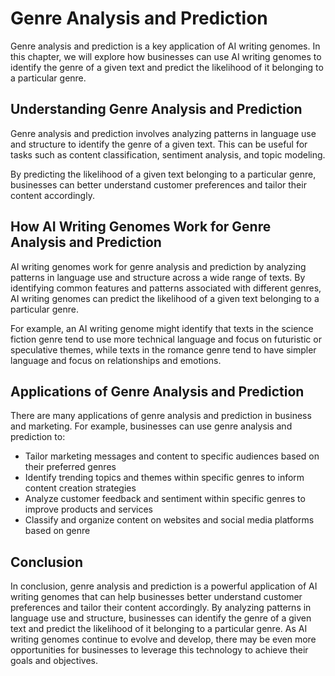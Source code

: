 Genre Analysis and Prediction
============================================================================

Genre analysis and prediction is a key application of AI writing genomes. In this chapter, we will explore how businesses can use AI writing genomes to identify the genre of a given text and predict the likelihood of it belonging to a particular genre.

Understanding Genre Analysis and Prediction
-------------------------------------------

Genre analysis and prediction involves analyzing patterns in language use and structure to identify the genre of a given text. This can be useful for tasks such as content classification, sentiment analysis, and topic modeling.

By predicting the likelihood of a given text belonging to a particular genre, businesses can better understand customer preferences and tailor their content accordingly.

How AI Writing Genomes Work for Genre Analysis and Prediction
-------------------------------------------------------------

AI writing genomes work for genre analysis and prediction by analyzing patterns in language use and structure across a wide range of texts. By identifying common features and patterns associated with different genres, AI writing genomes can predict the likelihood of a given text belonging to a particular genre.

For example, an AI writing genome might identify that texts in the science fiction genre tend to use more technical language and focus on futuristic or speculative themes, while texts in the romance genre tend to have simpler language and focus on relationships and emotions.

Applications of Genre Analysis and Prediction
---------------------------------------------

There are many applications of genre analysis and prediction in business and marketing. For example, businesses can use genre analysis and prediction to:

* Tailor marketing messages and content to specific audiences based on their preferred genres
* Identify trending topics and themes within specific genres to inform content creation strategies
* Analyze customer feedback and sentiment within specific genres to improve products and services
* Classify and organize content on websites and social media platforms based on genre

Conclusion
----------

In conclusion, genre analysis and prediction is a powerful application of AI writing genomes that can help businesses better understand customer preferences and tailor their content accordingly. By analyzing patterns in language use and structure, businesses can identify the genre of a given text and predict the likelihood of it belonging to a particular genre. As AI writing genomes continue to evolve and develop, there may be even more opportunities for businesses to leverage this technology to achieve their goals and objectives.
